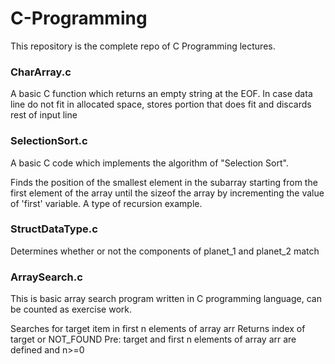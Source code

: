 # C-Programming
This repository is the complete repo of C Programming lectures.



### CharArray.c
A basic C function which returns an empty string at the EOF. In case data line do not fit in allocated space, stores portion that does fit and discards rest of input line

### SelectionSort.c
A basic C code which implements the algorithm of "Selection Sort".

Finds the position of the smallest element in the subarray starting from the first element of the array until the sizeof the array by incrementing the value of 'first' variable. A type of recursion example.

### StructDataType.c
Determines whether or not the components of planet_1 and planet_2 match


### ArraySearch.c
This is basic array search program written in C programming language, can be counted as exercise work.

Searches for target item in first n elements of array arr Returns index of target or NOT_FOUND Pre: target and first n elements of array arr are defined and n>=0
